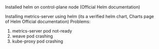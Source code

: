 Installed helm on control-plane node (Official Helm documentation)

Installing metrics-server using helm (its a verified helm chart, Charts page of Helm Official documentation)
Problems:
1. metrics-server pod not-ready
2. weave pod crashing
3. kube-proxy pod crashing
